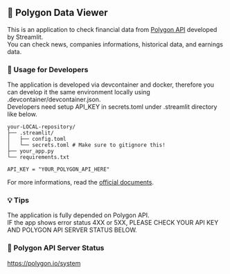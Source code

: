 ## :hatched_chick: Polygon Data Viewer
This is an application to check financial data from [Polygon API](https://polygon.io) developed by Streamlit.<BR>
You can check news, companies informations, historical data, and earnings data.

### :rocket: Usage for Developers
The application is developed via devcontainer and docker, therefore you can develop it the same environment locally using .devcontainer/devcontainer.json.<BR>
Developers need setup API_KEY in secrets.toml under .streamlit directory like below.


```tree
your-LOCAL-repository/
├── .streamlit/
│   ├── config.toml
│   └── secrets.toml # Make sure to gitignore this!
├── your_app.py
└── requirements.txt
```

```toml, secrets.toml
API_KEY = "Y0UR_POLYGON_API_HERE"
```

For more informations, read the [official documents](https://docs.streamlit.io/streamlit-community-cloud/deploy-your-app/secrets-management).

### :bulb: Tips
The application is fully depended on Polygon API.<BR>
IF the app shows error status 4XX or 5XX, PLEASE CHECK YOUR API KEY AND POLYGON API SERVER STATUS BELOW.

### :seedling: Polygon API Server Status
https://polygon.io/system

